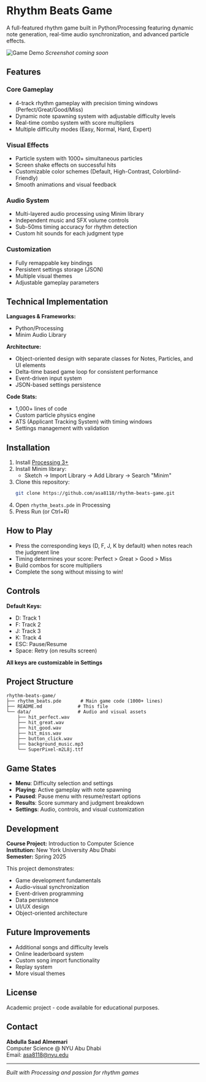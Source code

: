 # Rhythm Beats Game

A full-featured rhythm game built in Python/Processing featuring dynamic note generation, real-time audio synchronization, and advanced particle effects.

![Game Demo](demo.gif)
*Screenshot coming soon*

## Features

### Core Gameplay
- 4-track rhythm gameplay with precision timing windows (Perfect/Great/Good/Miss)
- Dynamic note spawning system with adjustable difficulty levels
- Real-time combo system with score multipliers
- Multiple difficulty modes (Easy, Normal, Hard, Expert)

### Visual Effects
- Particle system with 1000+ simultaneous particles
- Screen shake effects on successful hits
- Customizable color schemes (Default, High-Contrast, Colorblind-Friendly)
- Smooth animations and visual feedback

### Audio System
- Multi-layered audio processing using Minim library
- Independent music and SFX volume controls
- Sub-50ms timing accuracy for rhythm detection
- Custom hit sounds for each judgment type

### Customization
- Fully remappable key bindings
- Persistent settings storage (JSON)
- Multiple visual themes
- Adjustable gameplay parameters

## Technical Implementation

**Languages & Frameworks:**
- Python/Processing
- Minim Audio Library

**Architecture:**
- Object-oriented design with separate classes for Notes, Particles, and UI elements
- Delta-time based game loop for consistent performance
- Event-driven input system
- JSON-based settings persistence

**Code Stats:**
- 1,000+ lines of code
- Custom particle physics engine
- ATS (Applicant Tracking System) with timing windows
- Settings management with validation

## Installation

1. Install [Processing 3+](https://processing.org/download)
2. Install Minim library:
   - Sketch → Import Library → Add Library → Search "Minim"
3. Clone this repository:
   ```bash
   git clone https://github.com/asa8118/rhythm-beats-game.git
   ```
4. Open `rhythm_beats.pde` in Processing
5. Press Run (or Ctrl+R)

## How to Play

- Press the corresponding keys (D, F, J, K by default) when notes reach the judgment line
- Timing determines your score: Perfect > Great > Good > Miss
- Build combos for score multipliers
- Complete the song without missing to win!

## Controls

**Default Keys:**
- D: Track 1
- F: Track 2
- J: Track 3
- K: Track 4
- ESC: Pause/Resume
- Space: Retry (on results screen)

**All keys are customizable in Settings**

## Project Structure

```
rhythm-beats-game/
├── rhythm_beats.pde       # Main game code (1000+ lines)
├── README.md             # This file
└── data/                 # Audio and visual assets
    ├── hit_perfect.wav
    ├── hit_great.wav
    ├── hit_good.wav
    ├── hit_miss.wav
    ├── button_click.wav
    ├── background_music.mp3
    └── SuperPixel-m2L8j.ttf
```

## Game States

- **Menu**: Difficulty selection and settings
- **Playing**: Active gameplay with note spawning
- **Paused**: Pause menu with resume/restart options
- **Results**: Score summary and judgment breakdown
- **Settings**: Audio, controls, and visual customization

## Development

**Course Project:** Introduction to Computer Science  
**Institution:** New York University Abu Dhabi  
**Semester:** Spring 2025

This project demonstrates:
- Game development fundamentals
- Audio-visual synchronization
- Event-driven programming
- Data persistence
- UI/UX design
- Object-oriented architecture

## Future Improvements

- Additional songs and difficulty levels
- Online leaderboard system
- Custom song import functionality
- Replay system
- More visual themes

## License

Academic project - code available for educational purposes.

## Contact

**Abdulla Saad Almemari**  
Computer Science @ NYU Abu Dhabi  
Email: asa8118@nyu.edu  

---

*Built with Processing and passion for rhythm games*
